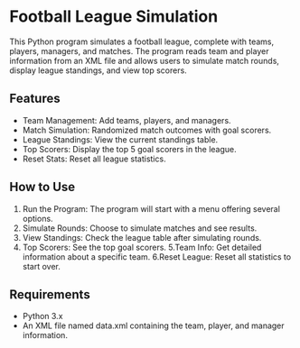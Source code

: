 # Football League Simulation
This Python program simulates a football league, complete with teams, players, managers, and matches. The program reads team and player information from an XML file and allows users to simulate match rounds, display league standings, and view top scorers.

## Features
- Team Management: Add teams, players, and managers.
- Match Simulation: Randomized match outcomes with goal scorers.
- League Standings: View the current standings table.
- Top Scorers: Display the top 5 goal scorers in the league.
- Reset Stats: Reset all league statistics.

## How to Use
1. Run the Program: The program will start with a menu offering several options.
2. Simulate Rounds: Choose to simulate matches and see results.
3. View Standings: Check the league table after simulating rounds.
4. Top Scorers: See the top goal scorers.
5.Team Info: Get detailed information about a specific team.
6.Reset League: Reset all statistics to start over.

## Requirements
- Python 3.x
- An XML file named data.xml containing the team, player, and manager information.
